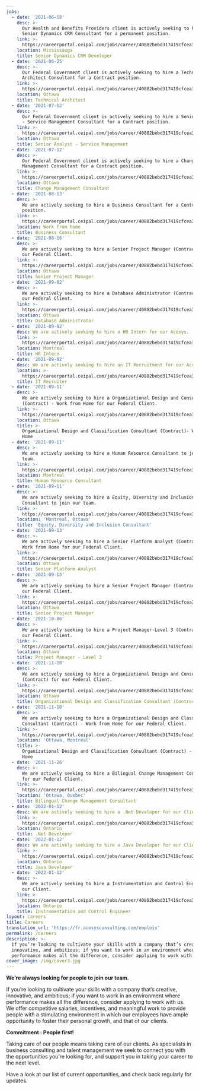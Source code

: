 ```yaml
---
jobs:
  - date: '2021-06-18'
    desc: >-
      Our Health and Benefits Providers client is actively seeking to hire a
      Senior Dynamics CRM Consultant for a permanent position.
    link: >-
      https://careerportal.ceipal.com/jobs/career/40882bebd317419cfcea3adc3dcfae6c/8f1d43620bc6bb580df6e80b0dc05c48
    location: Mississauga
    title: Senior Dynamics CRM Developer
  - date: '2021-06-25'
    desc: >-
      Our Federal Government client is actively seeking to hire a Technical
      Architect Consultant for a Contract position.
    link: >-
      https://careerportal.ceipal.com/jobs/career/40882bebd317419cfcea3adc3dcfae6c/20d135f0f28185b84a4cf7aa51f29500
    location: Ottawa
    title: Technical Architect
  - date: '2021-07-12'
    desc: >-
      Our Federal Government client is actively seeking to hire a Senior Analyst
      - Service Management Consultant for a Contract position.
    link: >-
      https://careerportal.ceipal.com/jobs/career/40882bebd317419cfcea3adc3dcfae6c/9c3b1830513cc3b8fc4b76635d32e692
    location: Ottawa
    title: Senior Analyst - Service Management
  - date: '2021-07-12'
    desc: >-
      Our Federal Government client is actively seeking to hire a Change
      Management Consultant for a Contract position.
    link: >-
      https://careerportal.ceipal.com/jobs/career/40882bebd317419cfcea3adc3dcfae6c/d6ef5f7fa914c19931a55bb262ec879c
    location: Ottawa
    title: Change Management Consultant
  - date: '2021-08-13'
    desc: >-
      We are actively seeking to hire a Business Consultant for a Contract
      position.
    link: >-
      https://careerportal.ceipal.com/jobs/career/40882bebd317419cfcea3adc3dcfae6c/dd77279f7d325eec933f05b1672f6a1f/0/c4ca4238a0b923820dcc509a6f75849b
    location: Work from home
    title: Business Consultant
  - date: '2021-08-16'
    desc: >-
      We are actively seeking to hire a Senior Project Manager (Contract) for
      our Federal Client.
    link: >-
      https://careerportal.ceipal.com/jobs/career/40882bebd317419cfcea3adc3dcfae6c/0eec27c419d0fe24e53c90338cdc8bc6/0/c4ca4238a0b923820dcc509a6f75849b
    location: Ottawa
    title: Senior Project Manager
  - date: '2021-09-02'
    desc: >-
      We are actively seeking to hire a Database Administrator (Contract) for
      our Federal Client.
    link: >-
      https://careerportal.ceipal.com/jobs/career/40882bebd317419cfcea3adc3dcfae6c/8597a6cfa74defcbde3047c891d78f90/0/c4ca4238a0b923820dcc509a6f75849b
    location: Ottawa
    title: Database Administrator
  - date: '2021-09-02'
    desc: We are actively seeking to hire a HR Intern for our Acosys.
    link: >-
      https://careerportal.ceipal.com/jobs/career/40882bebd317419cfcea3adc3dcfae6c/3b712de48137572f3849aabd5666a4e3/0/c4ca4238a0b923820dcc509a6f75849b
    location: Montreal
    title: HR Intern
  - date: '2021-09-02'
    desc: We are actively seeking to hire an IT Recruitment for our Acosys.
    location: >-
      https://careerportal.ceipal.com/jobs/career/40882bebd317419cfcea3adc3dcfae6c/3a15c7d0bbe60300a39f76f8a5ba6896/0/c4ca4238a0b923820dcc509a6f75849b
    title: IT Recruiter
  - date: '2021-09-11'
    desc: >-
      We are actively seeking to hire a Organizational Design and Consultant
      (Contract) - Work from Home for our Federal Client.
    link: >-
      https://careerportal.ceipal.com/jobs/career/40882bebd317419cfcea3adc3dcfae6c/c7635bfd99248a2cdef8249ef7bfbef4/MQ==?Rfby=FJWSgO4wLAnzswMkgFSA151QewG8e4E1iTYNy6gazsE=
    location: Ottawa
    title: >-
      Organizational Design and Classification Consultant (Contract)- Work from
      Home
  - date: '2021-09-11'
    desc: >-
      We are actively seeking to hire a Human Resource Consultant to join our
      team.
    link: >-
      https://careerportal.ceipal.com/jobs/career/40882bebd317419cfcea3adc3dcfae6c/c21002f464c5fc5bee3b98ced83963b8/MQ==?Rfby=FJWSgO4wLAnzswMkgFSA151QewG8e4E1iTYNy6gazsE=
    location: Montreal
    title: Human Resource Consultant
  - date: '2021-09-11'
    desc: >-
      We are actively seeking to hire a Equity, Diversity and Inclusion (EDI)
      Consultant to join our team.
    link: >-
      https://careerportal.ceipal.com/jobs/career/40882bebd317419cfcea3adc3dcfae6c/ffeed84c7cb1ae7bf4ec4bd78275bb98/MQ==?Rfby=FJWSgO4wLAnzswMkgFSA151QewG8e4E1iTYNy6gazsE=
    location: 'Montreal, Ottawa'
    title: 'Equity, Diversity and Inclusion Consultant'
  - date: '2021-09-13'
    desc: >-
      We are actively seeking to hire a Senior Platform Analyst (Contract) -
      Work from Home for our Federal Client.
    link: >-
      https://careerportal.ceipal.com/jobs/career/40882bebd317419cfcea3adc3dcfae6c/678a1491514b7f1006d605e9161946b1/0/c4ca4238a0b923820dcc509a6f75849b
    location: Ottawa
    title: Senior Platform Analyst
  - date: '2021-09-13'
    desc: >-
      We are actively seeking to hire a Senior Project Manager (Contract) for
      our Federal Client.
    link: >-
      https://careerportal.ceipal.com/jobs/career/40882bebd317419cfcea3adc3dcfae6c/3fe78a8acf5fda99de95303940a2420c/MQ==?Rfby=FJWSgO4wLAnzswMkgFSA151QewG8e4E1iTYNy6gazsE=
    location: Ottawa
    title: Senior Project Manager
  - date: '2021-10-06'
    desc: >-
      We are actively seeking to hire a Project Manager-Level 3 (Contract) for
      our Federal Client.
    link: >-
      https://careerportal.ceipal.com/jobs/career/40882bebd317419cfcea3adc3dcfae6c/69a5b5995110b36a9a347898d97a610e/0/c4ca4238a0b923820dcc509a6f75849b
    location: Ottawa
    title: Project Manager - Level 3
  - date: '2021-11-10'
    desc: >-
      We are actively seeking to hire a Organizational Design and Consultant
      (Contract) for our Federal Client.
    link: >-
      https://careerportal.ceipal.com/jobs/career/40882bebd317419cfcea3adc3dcfae6c/4a213d37242bdcad8e7300e202e7caa4/0/c4ca4238a0b923820dcc509a6f75849b
    location: Ottawa
    title: Organizational Design and Classification Consultant (Contract)
  - date: '2021-11-10'
    desc: >-
      We are actively seeking to hire a Organizational Design and Classification
      Consultant (Contract) - Work from Home for our Federal Client.
    link: >-
      https://careerportal.ceipal.com/jobs/career/40882bebd317419cfcea3adc3dcfae6c/fe709c654eac84d5239d1a12a4f71877/0/c4ca4238a0b923820dcc509a6f75849b
    location: 'Ottawa, Montreal'
    title: >-
      Organizational Design and Classification Consultant (Contract) - Work from
      Home
  - date: '2021-11-26'
    desc: >-
      We are actively seeking to hire a Bilingual Change Management Consultant
      for our Federal Client.
    link: >-
      https://careerportal.ceipal.com/jobs/career/40882bebd317419cfcea3adc3dcfae6c/571e0f7e2d992e738adff8b1bd43a521/0/c4ca4238a0b923820dcc509a6f75849b
    location: 'Ottawa, Quebec'
    title: Bilingual Change Management Consultant
  - date: '2022-01-12'
    desc: We are actively seeking to hire a .Net Developer for our Client.
    link: >-
      https://careerportal.ceipal.com/jobs/career/40882bebd317419cfcea3adc3dcfae6c/fd06b8ea02fe5b1c2496fe1700e9d16c/0/c4ca4238a0b923820dcc509a6f75849b
    location: Ontario
    title: .Net Developer
  - date: '2022-01-12'
    desc: We are actively seeking to hire a Java Developer for our Client.
    link: >-
      https://careerportal.ceipal.com/jobs/career/40882bebd317419cfcea3adc3dcfae6c/7c9d0b1f96aebd7b5eca8c3edaa19ebb/0/c4ca4238a0b923820dcc509a6f75849b
    location: Ontario
    title: Java Developer
  - date: '2022-01-12'
    desc: >-
      We are actively seeking to hire a Instrumentation and Control Engineer for
      our Client.
    link: >-
      https://careerportal.ceipal.com/jobs/career/40882bebd317419cfcea3adc3dcfae6c/fd2c5e4680d9a01dba3aada5ece22270/0/c4ca4238a0b923820dcc509a6f75849b
    location: Ontario
    title: Instrumentation and Control Engineer
layout: careers
title: Careers
translation_url: 'https://fr.acosysconsulting.com/emplois'
permalink: /careers
description: >-
  If you’re looking to cultivate your skills with a company that’s creative,
  innovative, and ambitious; if you want to work in an environment where
  performance makes all the difference, consider applying to work with us.
cover_image: /img/cover3.jpg
---
```


**We’re always looking for people to join our team.**

If you’re looking to cultivate your skills with a company that’s creative, innovative, and ambitious; if
you want to work in an environment where performance makes all the difference, consider applying to
work with us. We offer competitive salaries, incentives, and meaningful work to provide people with a
stimulating environment in which our employees have ample opportunity to foster their personal growth, and that of our clients.

**Commitment : People first!**

Taking care of our people means taking care of our clients. As specialists in business consulting and
talent management we seek to connect you with the opportunities you’re looking for, and support you
in taking your career to the next level.

Have a look at our list of current opportunities, and check back regularly for updates.
